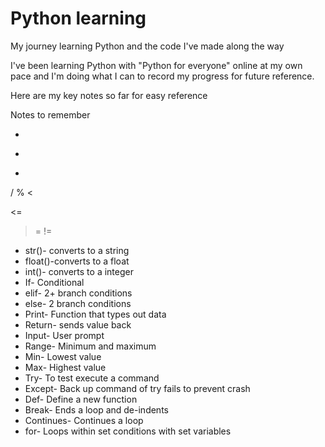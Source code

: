 # Python learning
My journey learning Python and the code I've made along the way

I've been learning Python with "Python for everyone" online at my own pace and I'm doing what I can to record my progress for future reference.

Here are my key notes so far for easy reference

Notes to remember

+
-
*
/
%
<
>
<=
>=
!=

* str()- converts to a string
* float()-converts to a float
* int()- converts to a integer
* If- Conditional
* elif- 2+ branch conditions
* else- 2 branch conditions
* Print- Function that types out data
* Return- sends value back 
* Input- User prompt
* Range- Minimum and maximum 
* Min- Lowest value
* Max- Highest value 
* Try- To test execute a command
* Except- Back up command of try fails to prevent crash
* Def- Define a new function 
* Break- Ends a loop and de-indents
* Continues- Continues a loop
* for- Loops within set conditions with set variables
